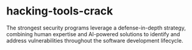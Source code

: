 # hacking-tools-crack
The strongest security programs leverage a defense-in-depth strategy, combining human expertise and AI-powered solutions to identify and address vulnerabilities throughout the software development lifecycle.
